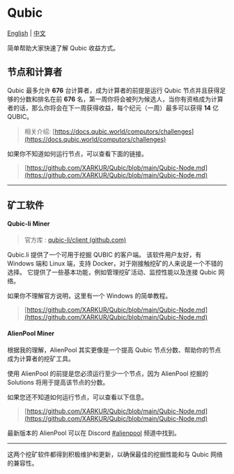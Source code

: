 # Qubic

[English](https://github.com/XARKUR/Qubic/blob/main/README.md) | [中文](https://github.com/XARKUR/Qubic/blob/main/README-CN.md)

简单帮助大家快速了解 Qubic 收益方式。



## 节点和计算者

Qubic 最多允许 **676** 台计算者，成为计算者的前提是运行 Qubic 节点并且获得足够的分数和排名在前 **676** 名，第一周你将会被列为候选人，当你有资格成为计算者的话，那么你将会在下一周获得收益，每个纪元（一周）最多可以获得 **14** 亿 QUBIC。

> 相关介绍: [https://docs.qubic.world/computors/challenges](https://docs.qubic.world/computors/challenges)



如果你不知道如何运行节点，可以查看下面的链接。

> [https://github.com/XARKUR/Qubic/blob/main/Qubic-Node.md](https://github.com/XARKUR/Qubic/blob/main/Qubic-Node.md)

****

## 矿工软件



#### Qubic-li Miner

> 官方库 : [qubic-li/client (github.com)](https://github.com/qubic-li/client)

Qubic.li 提供了一个可用于挖掘 QUBIC 的客户端。 该软件用户友好，有 Windows 端和 Linux 端，支持 Docker，对于刚接触挖矿的人来说是一个不错的选择。 它提供了一些基本功能，例如管理挖矿活动、监控性能以及连接 Qubic 网络。



如果你不理解官方说明，这里有一个 Windows 的简单教程。

> [https://github.com/XARKUR/Qubic/blob/main/Qubic-Node.md](https://github.com/XARKUR/Qubic/blob/main/Qubic-Node.md)  



#### AlienPool Miner

根据我的理解，AlienPool 其实更像是一个提高 Qubic 节点分数、帮助你的节点成为计算者的挖矿工具。

使用 AlienPool 的前提是您必须运行至少一个节点，因为 AlienPool 挖掘的 Solutions 将用于提高该节点的分数。

如果您还不知道如何运行节点，可以查看以下信息。

> [https://github.com/XARKUR/Qubic/blob/main/Qubic-Node.md](https://github.com/XARKUR/Qubic/blob/main/Qubic-Node.md)

最新版本的 AlienPool 可以在 Discord [#alienpool](https://discord.com/channels/768887649540243497/1090967907867054081) 频道中找到。

***

这两个挖矿软件都得到积极维护和更新，以确保最佳的挖掘性能和与 Qubic 网络的兼容性。
